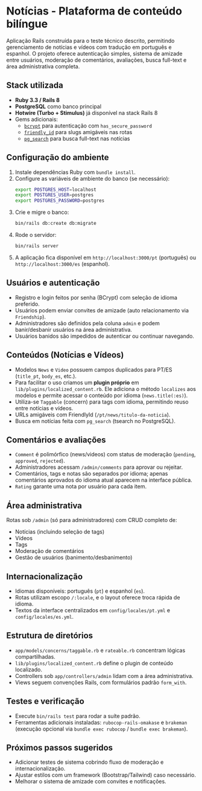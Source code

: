 # Notícias - Plataforma de conteúdo bilíngue

Aplicação Rails construída para o teste técnico descrito, permitindo gerenciamento de notícias e vídeos com tradução em português e espanhol. O projeto oferece autenticação simples, sistema de amizade entre usuários, moderação de comentários, avaliações, busca full-text e área administrativa completa.

## Stack utilizada

- **Ruby 3.3 / Rails 8**
- **PostgreSQL** como banco principal
- **Hotwire (Turbo + Stimulus)** já disponível na stack Rails 8
- Gems adicionais:
  - [`bcrypt`](https://github.com/bcrypt-ruby/bcrypt-ruby) para autenticação com `has_secure_password`
  - [`friendly_id`](https://github.com/norman/friendly_id) para slugs amigáveis nas rotas
  - [`pg_search`](https://github.com/Casecommons/pg_search) para busca full-text nas notícias

## Configuração do ambiente

1. Instale dependências Ruby com `bundle install`.
2. Configure as variáveis de ambiente do banco (se necessário):
   ```bash
   export POSTGRES_HOST=localhost
   export POSTGRES_USER=postgres
   export POSTGRES_PASSWORD=postgres
   ```
3. Crie e migre o banco:
   ```bash
   bin/rails db:create db:migrate
   ```
4. Rode o servidor:
   ```bash
   bin/rails server
   ```
5. A aplicação fica disponível em `http://localhost:3000/pt` (português) ou `http://localhost:3000/es` (espanhol).

## Usuários e autenticação

- Registro e login feitos por senha (BCrypt) com seleção de idioma preferido.
- Usuários podem enviar convites de amizade (auto relacionamento via `Friendship`).
- Administradores são definidos pela coluna `admin` e podem banir/desbanir usuários na área administrativa.
- Usuários banidos são impedidos de autenticar ou continuar navegando.

## Conteúdos (Notícias e Vídeos)

- Modelos `News` e `Video` possuem campos duplicados para PT/ES (`title_pt`, `body_es`, etc.).
- Para facilitar o uso criamos um **plugin próprio** em `lib/plugins/localized_content.rb`. Ele adiciona o método `localizes` aos modelos e permite acessar o conteúdo por idioma (`news.title(:es)`).
- Utiliza-se `Taggable` (concern) para tags com idioma, permitindo reuso entre notícias e vídeos.
- URLs amigáveis com FriendlyId (`/pt/news/titulo-da-noticia`).
- Busca em notícias feita com `pg_search` (tsearch no PostgreSQL).

## Comentários e avaliações

- `Comment` é polimórfico (news/videos) com status de moderação (`pending`, `approved`, `rejected`).
- Administradores acessam `/admin/comments` para aprovar ou rejeitar.
- Comentários, tags e notas são separados por idioma; apenas comentários aprovados do idioma atual aparecem na interface pública.
- `Rating` garante uma nota por usuário para cada item.

## Área administrativa

Rotas sob `/admin` (só para administradores) com CRUD completo de:

- Notícias (incluindo seleção de tags)
- Vídeos
- Tags
- Moderação de comentários
- Gestão de usuários (banimento/desbanimento)

## Internacionalização

- Idiomas disponíveis: português (`pt`) e espanhol (`es`).
- Rotas utilizam escopo `/:locale`, e o layout oferece troca rápida de idioma.
- Textos da interface centralizados em `config/locales/pt.yml` e `config/locales/es.yml`.

## Estrutura de diretórios

- `app/models/concerns/taggable.rb` e `rateable.rb` concentram lógicas compartilhadas.
- `lib/plugins/localized_content.rb` define o plugin de conteúdo localizado.
- Controllers sob `app/controllers/admin` lidam com a área administrativa.
- Views seguem convenções Rails, com formulários padrão `form_with`.

## Testes e verificação

- Execute `bin/rails test` para rodar a suíte padrão.
- Ferramentas adicionais instaladas: `rubocop-rails-omakase` e `brakeman` (execução opcional via `bundle exec rubocop` / `bundle exec brakeman`).

## Próximos passos sugeridos

- Adicionar testes de sistema cobrindo fluxo de moderação e internacionalização.
- Ajustar estilos com um framework (Bootstrap/Tailwind) caso necessário.
- Melhorar o sistema de amizade com convites e notificações.
